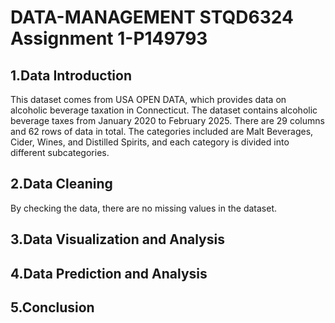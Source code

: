 # DATA-MANAGEMENT STQD6324 Assignment 1-P149793  
## 1.Data Introduction  
  This dataset comes from USA OPEN DATA, which provides data on alcoholic beverage taxation in Connecticut. The dataset contains alcoholic beverage taxes from January 2020 to February 2025. There are 29 columns and 62 rows of data in total. The categories included are Malt Beverages, Cider, Wines, and Distilled Spirits, and each category is divided into different subcategories.  
## 2.Data Cleaning  
  By checking the data, there are no missing values ​​in the dataset.  
## 3.Data Visualization and Analysis  
  
## 4.Data Prediction and Analysis  

## 5.Conclusion  

